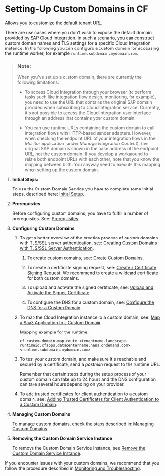 <!-- loio250f6fc282e24a0180f396997d96a5c7 -->

# Setting-Up Custom Domains in CF

Allows you to customize the default tenant URL.

There are use cases where you don’t wish to expose the default domain provided by SAP Cloud Integration. In such a scenario, you can construct custom domain names and TLS settings for a specific Cloud Integration instance. In the following you can configure a custom domain for accessing the runtime worker, for example `runtime.subdomain.mydomain.com`.

> ### Note:  
> When you've set up a custom domain, there are currently the following limitations:
> 
> -   To access Cloud Integration through your browser \(to perform tasks such like integration flow design, monitoring, for example\), you need to use the URL that contains the original SAP domain provided when subscribing to Cloud Integration service. Currently, it's not possible to access the Cloud Integration user interface through an address that contains your custom domain.
> 
> -   You can use runtime URLs containing the custom domain to call integration flows with HTTP-based sender adapters. However, when checking the endpoint URL of your integration flows in the *Monitor* application \(under *Manage Integration Content*\), the original SAP domain is shown in the base address of the endpoint URL, not the custom domain. If you develop a workaround to relate both endpoint URLs with each other, note that you know the mapping between both: You anyway need to execute this mapping when setting up the custom domain.

1.  **Initial Steps:**

    To use the Custom Domain Service you have to complete some initial steps, described here: [Initial Setup](https://help.sap.com/viewer/74af813c7ee2457cb5eddca0cc70a0c1/Cloud/en-US/108177aea2a04d1b9006d96173bfa99a.html).

2.  **Prerequisites** 

    Before configuring custom domains, you have to fulfill a number of prerequisites. See: [Prerequisites](https://help.sap.com/viewer/74af813c7ee2457cb5eddca0cc70a0c1/Cloud/en-US/48cdbe7a64f3475586dc2f4d11c5603c.html).

3.  **Configuring Custom Domains**
    1.  To get a better overview of the creation process of custom domains with TLS/SSL server authentication, see: [Creating Custom Domains with TLS/SSL Server Authentication](https://help.sap.com/viewer/74af813c7ee2457cb5eddca0cc70a0c1/Cloud/en-US/afeb1e77fc2f4365803049e9407449eb.html).

        1.  To create custom domains, see: [Create Custom Domains](https://help.sap.com/viewer/74af813c7ee2457cb5eddca0cc70a0c1/Cloud/en-US/2ab0040222ce4c018dfe798be13be379.html).

        2.  To create a certificate signing request, see: [Create a Certificate Signing Request](https://help.sap.com/viewer/74af813c7ee2457cb5eddca0cc70a0c1/Cloud/en-US/ce1c42b909b34eedafe1f9eecc15ddfa.html). We recommend to create a wildcard certificate for both custom domains.
        3.  To upload and activate the signed certificate, see: [Upload and Activate the Signed Certificate](https://help.sap.com/viewer/74af813c7ee2457cb5eddca0cc70a0c1/Cloud/en-US/908a691a2465493e8adaf36a9f21eff0.html).
        4.  To configure the DNS for a custom domain, see: [Configure the DNS for a Custom Domain](https://help.sap.com/viewer/74af813c7ee2457cb5eddca0cc70a0c1/Cloud/en-US/da9b54e5b9b54fbaa2b381af2bd15bc8.html).

    2.  To map the Cloud Integration instance to a custom domain, see: [Map a SaaS Application to a Custom Domain](https://help.sap.com/viewer/74af813c7ee2457cb5eddca0cc70a0c1/Cloud/en-US/9f029c0ba0ab496fa2767b607eae924f.html).

        Mapping example for the runtime:

        ```
        cf custom-domain-map-route <tenantname.landscape-runtimeid.cfapps.datacentername.hana.ondemand.com> <runtime.subdomain.mydomain.com>
        ```

    3.  To test your custom domain, and make sure it's reachable and secured by a certificate, send a *postman* request to the runtime URL.

        Remember that certain steps during the setup process of your custom domain can take up to 24 hours and the DNS configuration can take several hours depending on your provider.

    4.  To add trusted certificates for client authentication to a custom domain, see: [Adding Trusted Certificates for Client Authentication to a Custom Domain](https://help.sap.com/viewer/74af813c7ee2457cb5eddca0cc70a0c1/Cloud/en-US/a85e3c414a4d4a9fb406215acb6bfce1.html).

4.  **Managing Custom Domains**

    To manage custom domains, check the steps described in: [Managing Custom Domains](https://help.sap.com/viewer/74af813c7ee2457cb5eddca0cc70a0c1/Cloud/en-US/4651cdc79a1c49878e340e0448e5d0e6.html).

5.  **Removing the Custom Domain Service Instance** 

    To remove the Custom Domain Service Instance, see [Remove the Custom Domain Service Instance](https://help.sap.com/viewer/74af813c7ee2457cb5eddca0cc70a0c1/Cloud/en-US/8f845329f83f402eb59e8d3b7735754b.html).


If you encounter issues with your custom domains, we recommend that you follow the procedure described in [Monitoring and Troubleshooting](https://help.sap.com/viewer/74af813c7ee2457cb5eddca0cc70a0c1/Cloud/en-US/8987a2dfc5694b11876726f65daa0e06.html).

